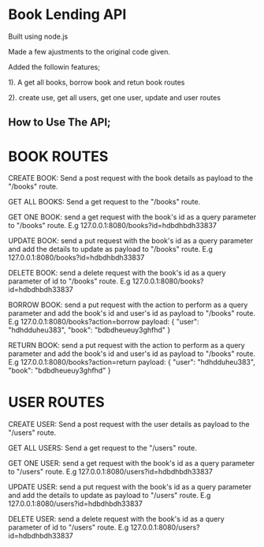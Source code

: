 # Book Lending API
Built using node.js

Made a few ajustments to the original code given.

Added the followin features;

1). A get all books, borrow book and retun book routes

2). create use, get all users, get one user, update and user routes 

## How to Use The API;


# BOOK ROUTES


CREATE BOOK: Send a post request with the book details as payload to the "/books" route.

GET ALL BOOKS: Send a get request to the "/books" route.

GET ONE BOOK: send a get request with the book's id as a query parameter  to "/books" route. E.g 127.0.0.1:8080/books?id=hdbdhbdh33837

UPDATE BOOK: send a put request with the book's id as a query parameter  and add the details to update as payload  to "/books" route. E.g 127.0.0.1:8080/books?id=hdbdhbdh33837

DELETE BOOK: send a delete request with the book's id as a query parameter of id to "/books" route. E.g 127.0.0.1:8080/books?id=hdbdhbdh33837

BORROW BOOK: send a put request with the action to perform as a query parameter  and add the book's id and user's id as payload  to "/books" route. E.g 127.0.0.1:8080/books?action=borrow payload: { "user": "hdhdduheu383", "book": "bdbdheueuy3ghfhd" }

RETURN BOOK: send a put request with the action to perform as a query parameter  and add the book's id and user's id as payload  to "/books" route. E.g 127.0.0.1:8080/books?action=return payload: { "user": "hdhdduheu383", "book": "bdbdheueuy3ghfhd" }

# USER ROUTES


CREATE USER: Send a post request with the user details as payload to the "/users" route.

GET ALL USERS: Send a get request to the "/users" route.

GET ONE USER: send a get request with the book's id as a query parameter  to "/users" route. E.g 127.0.0.1:8080/users?id=hdbdhbdh33837

UPDATE USER: send a put request with the book's id as a query parameter  and add the details to update as payload  to "/users" route. E.g 127.0.0.1:8080/users?id=hdbdhbdh33837

DELETE USER: send a delete request with the book's id as a query parameter of id to "/users" route. E.g 127.0.0.1:8080/users?id=hdbdhbdh33837

